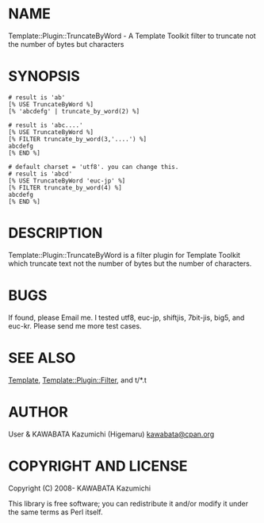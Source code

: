 # NAME

Template::Plugin::TruncateByWord - A Template Toolkit filter to truncate not the number of bytes but characters

# SYNOPSIS

    # result is 'ab'
    [% USE TruncateByWord %]
    [% 'abcdefg' | truncate_by_word(2) %]

    # result is 'abc....'
    [% USE TruncateByWord %]
    [% FILTER truncate_by_word(3,'....') %]
    abcdefg
    [% END %]

    # default charset = 'utf8'. you can change this.
    # result is 'abcd'
    [% USE TruncateByWord 'euc-jp' %]
    [% FILTER truncate_by_word(4) %]
    abcdefg
    [% END %]

# DESCRIPTION

Template::Plugin::TruncateByWord is a filter plugin for Template Toolkit which truncate text not the number of bytes but the number of characters.

# BUGS

If found, please Email me. I tested utf8, euc-jp, shiftjis, 7bit-jis, big5, and euc-kr. Please send me more test cases.

# SEE ALSO

[Template](http://search.cpan.org/perldoc?Template), [Template::Plugin::Filter](http://search.cpan.org/perldoc?Template::Plugin::Filter), and t/\*.t

# AUTHOR

User & KAWABATA Kazumichi (Higemaru) <kawabata@cpan.org>

# COPYRIGHT AND LICENSE

Copyright (C) 2008- KAWABATA Kazumichi

This library is free software; you can redistribute it and/or modify
it under the same terms as Perl itself.


